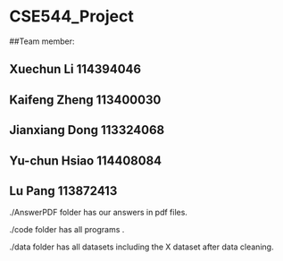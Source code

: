 # CSE544_Project
##Team member:

## Xuechun Li 114394046

## Kaifeng Zheng 113400030

## Jianxiang Dong 113324068

## Yu-chun Hsiao 114408084

## Lu Pang 113872413



./AnswerPDF folder has our answers in pdf files.

./code folder has all programs .

./data folder has all datasets including the X dataset after data cleaning.
